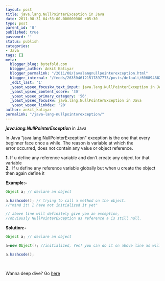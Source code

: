 ```yaml
---
layout: post
title: java.lang.NullPointerException in Java
date: 2011-08-31 04:53:00.000000000 +05:30
type: post
parent_id: '0'
published: true
password: ''
status: publish
categories:
- Java
tags: []
meta:
  blogger_blog: bytefold.com
  blogger_author: Ankit Katiyar
  blogger_permalink: "/2011/08/javalangnullpointerexception.html"
  blogger_internal: "/feeds/2635046121517897773/posts/default/6068943828919565542"
  _edit_last: '1'
  _yoast_wpseo_focuskw_text_input: java.lang.NullPointerException in Java
  _yoast_wpseo_content_score: '30'
  _yoast_wpseo_primary_category: '56'
  _yoast_wpseo_focuskw: java.lang.NullPointerException in Java
  _yoast_wpseo_linkdex: '28'
author: ankit_katiyar
permalink: "/java-lang-nullpointerexception/"
---
```

 **_java.lang.NullPointerException_** in Java

In Java "java.lang.NullPointerException" exception is the one that every beginner&nbsp;face once a while. The reason is variable at which the error&nbsp;occurred, does not contain any value or object reference.  
  
  
**1.** If u define any reference variable and don't create any object for that variable&nbsp;  
**2.** &nbsp;If u define any reference variable globally but when u create the object then again define it

**Example:-**

```java
Object a; // declare an object

a.hashcode(); // trying to call a method on the object. 
//"mind it! I have not initialized it yet"

// above line will definitely give you an exception, 
//obviously NullPointerException as reference a is still null.
```

**Solution:-&nbsp;**

```java
Object a; // declare an object

a=new Object(); //initialized, Yes! you can do it on above line as will

a.hashcode();
```

&nbsp;

Wanna deep dive? Go [here](https://stackoverflow.com/questions/218384/what-is-a-nullpointerexception-and-how-do-i-fix-it)

